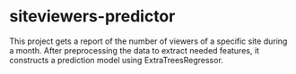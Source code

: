# siteviewers-predictor
This project gets a report of the number of viewers of a specific site during a month. After preprocessing the data to extract needed features, it constructs a prediction model using ExtraTreesRegressor.
